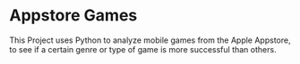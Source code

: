 # Appstore Games
This Project uses Python to analyze mobile games from the Apple Appstore, to see if a certain genre or type of game is more successful than others.
